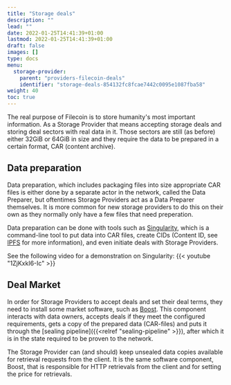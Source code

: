 ```yaml
---
title: "Storage deals"
description: ""
lead: ""
date: 2022-01-25T14:41:39+01:00
lastmod: 2022-01-25T14:41:39+01:00
draft: false
images: []
type: docs
menu:
  storage-provider:
    parent: "providers-filecoin-deals"
    identifier: "storage-deals-854132fc8fcae7442c0095e1087fba58"
weight: 40
toc: true
---
```


The real purpose of Filecoin is to store humanity's most important information. As a Storage Provider that means accepting storage deals and storing deal sectors with real data in it. Those sectors are still (as before) either 32GiB or 64GiB in size and they require the data to be prepared in a certain format, CAR (content archive).

## Data preparation

Data preparation, which includes packaging files into size appropriate CAR files is either done by a separate actor in the network, called the Data Preparer, but oftentimes Storage Providers act as a Data Preparer themselves. It is more common for new storage providers to do this on their own as they normally only have a few files that need preperation.

Data preparation can be done with tools such as [Singularity](https://github.com/tech-greedy/singularity), which is a command-line tool to put data into CAR files, create CIDs (Content ID, see [IPFS](https://docs.ipfs.tech/concepts/content-addressing/) for more information), and even initiate deals with Storage Providers.

See the following video for a demonstration on Singularity:
{{< youtube "1ZjKxkI6-Ic" >}}
## Deal Market

In order for Storage Providers to accept deals and set their deal terms, they need to install some market software, such as [Boost](https://boost.filecoin.io/). This component interacts with data owners, accepts deals if they meet the configured requirements, gets a copy of the prepared data (CAR-files) and puts it through the [sealing pipeline]({{<relref "sealing-pipeline" >}}), after which it is in the state required to be proven to the network.

The Storage Provider can (and should) keep unsealed data copies available for retrieval requests from the client. It is the same software component, Boost, that is responsible for HTTP retrievals from the client and for setting the price for retrievals.
<!-- TODO NOBLOCK STEF BOB feels like this section could be expanded. How do the markets work? what are the parameters of a deal? What's a good deal (for the client or for me. Who am I competing with? can we link out to something, or give it a page. -->
